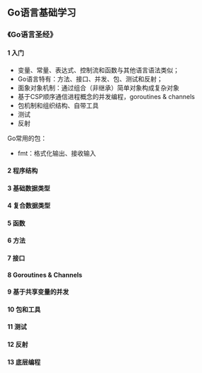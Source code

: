 ## Go语言基础学习

### 《Go语言圣经》

#### 1 入门

- 变量、常量、表达式、控制流和函数与其他语言语法类似；
- Go语言特有：方法、接口、并发、包、测试和反射；
- 面象对象机制：通过组合（非继承）简单对象构成复杂对象
- 基于CSP顺序通信进程概念的并发编程，goroutines & channels
- 包机制和组织结构、自带工具
- 测试
- 反射

Go常用的包：

- fmt：格式化输出、接收输入

#### 2 程序结构

#### 3 基础数据类型

#### 4 复合数据类型

#### 5 函数

#### 6 方法

#### 7 接口

#### 8 Goroutines & Channels

#### 9 基于共享变量的并发

#### 10 包和工具

#### 11 测试

#### 12 反射

#### 13 底层编程